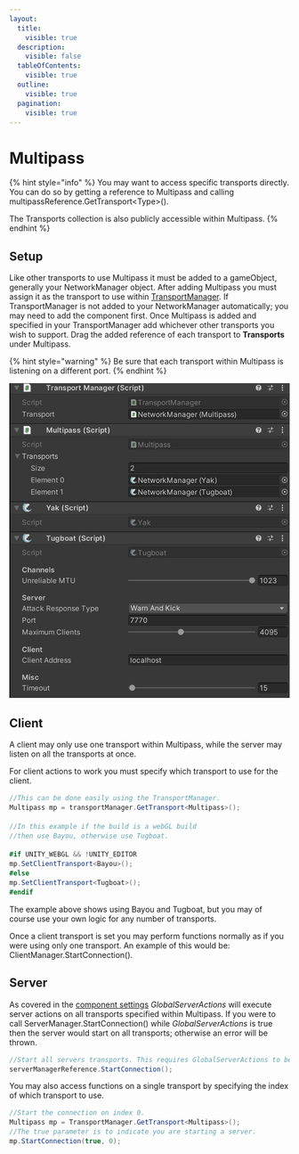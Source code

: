 ```yaml
---
layout:
  title:
    visible: true
  description:
    visible: false
  tableOfContents:
    visible: true
  outline:
    visible: true
  pagination:
    visible: true
---
```


# Multipass

{% hint style="info" %}
You may want to access specific transports directly. You can do so by getting a reference to Multipass and calling multipassReference.GetTransport\<Type>().

The Transports collection is also publicly accessible within Multipass.
{% endhint %}

## Setup <a href="#guide-setup" id="guide-setup"></a>

Like other transports to use Multipass it must be added to a gameObject, generally your NetworkManager object. After adding Multipass you must assign it as the transport to use within [TransportManager](../../../fishnet-building-blocks/components/managers/transportmanager/). If TransportManager is not added to your NetworkManager automatically; you may need to add the component first. Once Multipass is added and specified in your TransportManager add whichever other transports you wish to support. Drag the added reference of each transport to **Transports** under Multipass.

{% hint style="warning" %}
Be sure that each transport within Multipass is listening on a different port.
{% endhint %}

![Setup example.](../../../.gitbook/assets/220305-08-46-564.png)

## Client

A client may only use one transport within Multipass, while the server may listen on all the transports at once.

For client actions to work you must specify which transport to use for the client.

```csharp
//This can be done easily using the TransportManager.
Multipass mp = transportManager.GetTransport<Multipass>();

//In this example if the build is a webGL build
//then use Bayou, otherwise use Tugboat.

#if UNITY_WEBGL && !UNITY_EDITOR
mp.SetClientTransport<Bayou>();
#else
mp.SetClientTransport<Tugboat>();
#endif
```

The example above shows using Bayou and Tugboat, but you may of course use your own logic for any number of transports.

Once a client transport is set you may perform functions normally as if you were using only one transport. An example of this would be: ClientManager.StartConnection().

## Server

As covered in the [component settings](../../../fishnet-building-blocks/transports/multipass.md#component-settings) _GlobalServerActions_ will execute server actions on all transports specified within Multipass. If you were to call ServerManager.StartConnection() while _GlobalServerActions_ is true then the server would start on all transports; otherwise an error will be thrown.

```csharp
//Start all servers transports. This requires GlobalServerActions to be true.
serverManagerReference.StartConnection();
```

You may also access functions on a single transport by specifying the index of which transport to use.

```csharp
//Start the connection on index 0.
Multipass mp = TransportManager.GetTransport<Multipass>();
//The true parameter is to indicate you are starting a server.
mp.StartConnection(true, 0);
```

